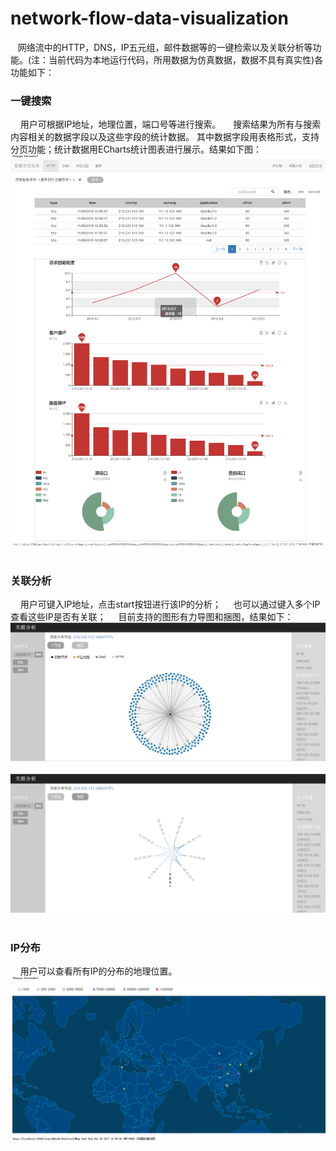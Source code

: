 network-flow-data-visualization
=================================== 
    网络流中的HTTP，DNS，IP五元组，邮件数据等的一键检索以及关联分析等功能。(注：当前代码为本地运行代码，所用数据为仿真数据，数据不具有真实性)各功能如下：
### 一键搜索 
     用户可根据IP地址，地理位置，端口号等进行搜索。
     搜索结果为所有与搜索内容相关的数据字段以及这些字段的统计数据。
     其中数据字段用表格形式，支持分页功能；统计数据用ECharts统计图表进行展示。结果如下图：
![一键搜索结果](https://github.com/xiaoguo16/network-data-visualization/blob/master/resultPics/searchResult.png)       
### 关联分析 
     用户可键入IP地址，点击start按钮进行该IP的分析；
     也可以通过键入多个IP查看这些IP是否有关联；
     目前支持的图形有力导图和捆图，结果如下：
![力导图](https://github.com/xiaoguo16/network-data-visualization/blob/master/resultPics/correlation1.png)   
![捆图](https://github.com/xiaoguo16/network-data-visualization/blob/master/resultPics/correlation2.png)  
### IP分布
     用户可以查看所有IP的分布的地理位置。
![IP分布](https://github.com/xiaoguo16/network-data-visualization/blob/master/resultPics/IP.png)  


